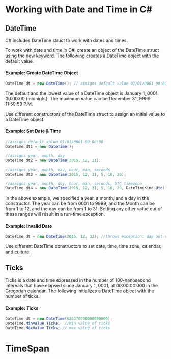 # Working with Date and Time in C#

## DateTime

C# includes DateTime struct to work with dates and times.

To work with date and time in C#, create an object of the DateTime struct using the new keyword. The following creates a DateTime object with the default value.

#### Example: Create DateTime Object

```csharp
DateTime dt = new DateTime(); // assigns default value 01/01/0001 00:00:00
```

The default and the lowest value of a DateTime object is January 1, 0001 00:00:00 (midnight). The maximum value can be December 31, 9999 11:59:59 P.M.

Use different constructors of the DateTime struct to assign an initial value to a DateTime object.

#### Example: Set Date & Time

```csharp
//assigns default value 01/01/0001 00:00:00
DateTime dt1 = new DateTime();

//assigns year, month, day
DateTime dt2 = new DateTime(2015, 12, 31);

//assigns year, month, day, hour, min, seconds
DateTime dt3 = new DateTime(2015, 12, 31, 5, 10, 20);

//assigns year, month, day, hour, min, seconds, UTC timezone
DateTime dt4 = new DateTime(2015, 12, 31, 5, 10, 20, DateTimeKind.Utc);
```

In the above example, we specified a year, a month, and a day in the constructor. The year can be from 0001 to 9999, and the Month can be from 1 to 12, and the day can be from 1 to 31. Setting any other value out of these ranges will result in a run-time exception.

#### Example: Invalid Date

```csharp
DateTime dt = new DateTime(2015, 12, 32); //throws exception: day out of range
```

Use different DateTime constructors to set date, time, time zone, calendar, and culture.

## Ticks

Ticks is a date and time expressed in the number of 100-nanosecond intervals that have elapsed since January 1, 0001, at 00:00:00.000 in the Gregorian calendar. The following initializes a DateTime object with the number of ticks.

#### Example: Ticks

```csharp
DateTime dt = new DateTime(636370000000000000);
DateTime.MinValue.Ticks;  //min value of ticks
DateTime.MaxValue.Ticks; // max value of ticks
```

# TimeSpan
